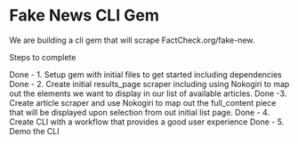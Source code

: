# Fake News CLI Gem

We are building a cli gem that will scrape FactCheck.org/fake-new.

Steps to complete

Done - 1. Setup gem with initial files to get started including dependencies
Done - 2. Create initial results_page scraper including using Nokogiri to map out the elements we want to display in our list of available articles.
Done -3. Create article scraper and use Nokogiri to map out the full_content piece that will be displayed upon selection from out initial list page.
Done - 4. Create CLI with a workflow that provides a good user experience
Done - 5. Demo the CLI


<!--
title = answer_links.css(".entry-title").text
date = answer_links.css(".entry-date").text.strip
text = answer_links.css(".text").text.gsub(/Click here to read more/,'').strip
answer_link = answer_links.css(".more-link").attribute("href").value
:id, :title, :author, :publish_date, :text, :more_link, :sources
 -->


